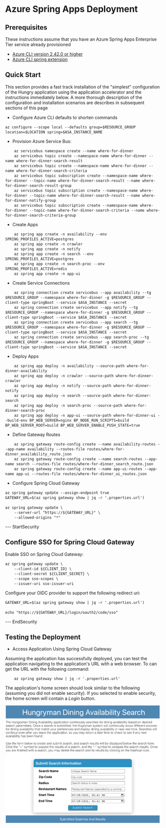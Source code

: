 # Azure Spring Apps Deployment

## Prerequisites

These instructions assume that you have an Azure Spring Apps Enterprise Tier service already provisioned

* [Azure CLI version 2.42.0 or higher](https://docs.microsoft.com/cli/azure/install-azure-cli?view=azure-cli-latest)
* [Azure CLI spring extension](https://learn.microsoft.com/en-us/cli/azure/spring)

## Quick Start

This section provides a fast track installation of the "simplest" configuration of the Hungry application using the
application accelerator and the instructions immediately below. A more thorough description of the configuration and
installation scenarios are describes in subsequent sections of this page

* Configure Azure CLI defaults to shorten commands

```shell
az configure --scope local --defaults group=$RESOURCE_GROUP location=$LOCATION spring=$ASA_INSTANCE_NAME
```

* Provision Azure Service Bus:

```shell
    az servicebus namespace create --name where-for-dinner
    az servicebus topic create --namespace-name where-for-dinner --name where-for-dinner-search-result
    az servicebus topic create --namespace-name where-for-dinner --name where-for-dinner-search-criteria
    az servicebus topic subscription create --namespace-name where-for-dinner --topic-name where-for-dinner-search-result --name where-for-dinner-search-result-group
    az servicebus topic subscription create --namespace-name where-for-dinner --topic-name where-for-dinner-search-result --name where-for-dinner-notify-group
    az servicebus topic subscription create --namespace-name where-for-dinner --topic-name where-for-dinner-search-criteria --name where-for-dinner-search-criteria-group
```

* Create Apps

```shell
    az spring app create -n availability --env SPRING_PROFILES_ACTIVE=postgres
    az spring app create -n crawler
    az spring app create -n notify
    az spring app create -n search --env SPRING_PROFILES_ACTIVE=postgres
    az spring app create -n search-proc --env SPRING_PROFILES_ACTIVE=redis
    az spring app create -n app-ui
```

* Create Service Connections

```shell
    az spring connection create servicebus --app availability --tg $RESOURCE_GROUP --namespace where-for-dinner -g $RESOURCE_GROUP --client-type springBoot --service $ASA_INSTANCE --secret 
    az spring connection create servicebus --app notify --tg $RESOURCE_GROUP --namespace where-for-dinner -g $RESOURCE_GROUP --client-type springBoot --service $ASA_INSTANCE --secret 
    az spring connection create servicebus --app search --tg $RESOURCE_GROUP --namespace where-for-dinner -g $RESOURCE_GROUP --client-type springBoot --service $ASA_INSTANCE --secret 
    az spring connection create servicebus --app search-proc --tg $RESOURCE_GROUP --namespace where-for-dinner -g $RESOURCE_GROUP --client-type springBoot --service $ASA_INSTANCE --secret 
```

* Deploy Apps

```shell
    az spring app deploy -n availability --source-path where-for-dinner-availability
    az spring app deploy -n crawler --source-path where-for-dinner-crawler
    az spring app deploy -n notify --source-path where-for-dinner-notify
    az spring app deploy -n search --source-path where-for-dinner-search
    az spring app deploy -n search-proc --source-path where-for-dinner-search-proc
    az spring app deploy -n app-ui --source-path where-for-dinner-ui --build-env BP_WEB_SERVER=nginx BP_NODE_RUN_SCRIPTS=build BP_WEB_SERVER_ROOT=build BP_WEB_SERVER_ENABLE_PUSH_STATE=true
```

* Define Gateway Routes

```shell
    az spring gateway route-config create --name availability-routes --app-name availability --routes-file routes/where-for-dinner_availability_route.json
    az spring gateway route-config create --name search-routes --app-name search --routes-file routes/where-for-dinner_search_route.json
    az spring gateway route-config create --name app-ui-routes --app-name app-ui --routes-file routes/where-for-dinner_ui_routes.json
```

* Configure Spring Cloud Gateway

```shell
az spring gateway update --assign-endpoint true
GATEWAY_URL=$(az spring gateway show | jq -r '.properties.url')
    
az spring gateway update \
    --server-url "https://${GATEWAY_URL}" \
    --allowed-origins "*" 
```
--- StartSecurity
## Configure SSO for Spring Cloud Gateway

Enable SSO on Spring Cloud Gateway:

```shell
az spring gateway update \
    --client-id ${CLIENT_ID} \
    --client-secret ${CLIENT_SECRET} \
    --scope sso-scopes \
    --issuer-uri sso-issuer-uri 
```

Configure your OIDC provider to support the following redirect uri:

```shell
GATEWAY_URL=$(az spring gateway show | jq -r '.properties.url')

echo "https://${GATEWAY_URL}/login/oauth2/code/sso" 
```

--- EndSecurity
## Testing the Deployment

* Access Application Using Spring Cloud Gateway

Assuming the application has successfully deployed, you can test the application navigating to the application's URL with a web browser.  To can get the URL with the following command:

```shell
    az spring gateway show | jq -r '.properties.url'
```
The application's home screen should look similar to the following (assuming you did not enable security).  If you selected to enable security, the home screen will contain a *Login* button.

![](images/AppHomeScreen.png)
